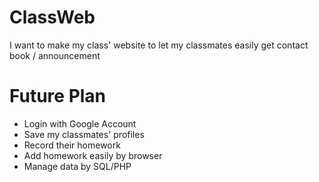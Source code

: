 # ClassWeb
I want to make my class' website to let my classmates easily get contact book / announcement
# Future Plan
- Login with Google Account
- Save my classmates' profiles
- Record their homework
- Add homework easily by browser
- Manage data by SQL/PHP
